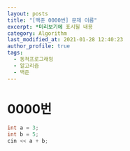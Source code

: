 ```yaml
---
layout: posts
title: "[백준 0000번] 문제 이름"
excerpt: *미리보기에 표시될 내용
category: Algorithm
last_modified_at: 2021-01-28 12:40:23
author_profile: true
tags:
  - 동적프로그래밍
  - 알고리즘
  - 백준
---
```



# 0000번

```C++
int a = 3;
int b = 5;
cin << a + b;
```
